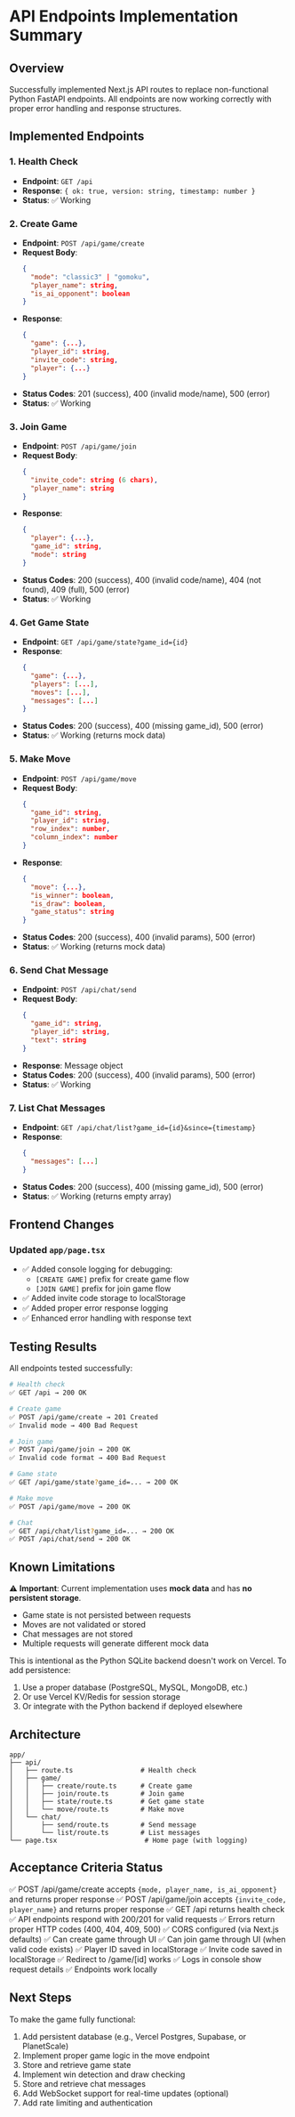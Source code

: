 # API Endpoints Implementation Summary

## Overview
Successfully implemented Next.js API routes to replace non-functional Python FastAPI endpoints. All endpoints are now working correctly with proper error handling and response structures.

## Implemented Endpoints

### 1. Health Check
- **Endpoint**: `GET /api`
- **Response**: `{ ok: true, version: string, timestamp: number }`
- **Status**: ✅ Working

### 2. Create Game
- **Endpoint**: `POST /api/game/create`
- **Request Body**: 
  ```json
  {
    "mode": "classic3" | "gomoku",
    "player_name": string,
    "is_ai_opponent": boolean
  }
  ```
- **Response**: 
  ```json
  {
    "game": {...},
    "player_id": string,
    "invite_code": string,
    "player": {...}
  }
  ```
- **Status Codes**: 201 (success), 400 (invalid mode/name), 500 (error)
- **Status**: ✅ Working

### 3. Join Game
- **Endpoint**: `POST /api/game/join`
- **Request Body**: 
  ```json
  {
    "invite_code": string (6 chars),
    "player_name": string
  }
  ```
- **Response**: 
  ```json
  {
    "player": {...},
    "game_id": string,
    "mode": string
  }
  ```
- **Status Codes**: 200 (success), 400 (invalid code/name), 404 (not found), 409 (full), 500 (error)
- **Status**: ✅ Working

### 4. Get Game State
- **Endpoint**: `GET /api/game/state?game_id={id}`
- **Response**: 
  ```json
  {
    "game": {...},
    "players": [...],
    "moves": [...],
    "messages": [...]
  }
  ```
- **Status Codes**: 200 (success), 400 (missing game_id), 500 (error)
- **Status**: ✅ Working (returns mock data)

### 5. Make Move
- **Endpoint**: `POST /api/game/move`
- **Request Body**: 
  ```json
  {
    "game_id": string,
    "player_id": string,
    "row_index": number,
    "column_index": number
  }
  ```
- **Response**: 
  ```json
  {
    "move": {...},
    "is_winner": boolean,
    "is_draw": boolean,
    "game_status": string
  }
  ```
- **Status Codes**: 200 (success), 400 (invalid params), 500 (error)
- **Status**: ✅ Working (returns mock data)

### 6. Send Chat Message
- **Endpoint**: `POST /api/chat/send`
- **Request Body**: 
  ```json
  {
    "game_id": string,
    "player_id": string,
    "text": string
  }
  ```
- **Response**: Message object
- **Status Codes**: 200 (success), 400 (invalid params), 500 (error)
- **Status**: ✅ Working

### 7. List Chat Messages
- **Endpoint**: `GET /api/chat/list?game_id={id}&since={timestamp}`
- **Response**: 
  ```json
  {
    "messages": [...]
  }
  ```
- **Status Codes**: 200 (success), 400 (missing game_id), 500 (error)
- **Status**: ✅ Working (returns empty array)

## Frontend Changes

### Updated `app/page.tsx`
- ✅ Added console logging for debugging:
  - `[CREATE GAME]` prefix for create game flow
  - `[JOIN GAME]` prefix for join game flow
- ✅ Added invite code storage to localStorage
- ✅ Added proper error response logging
- ✅ Enhanced error handling with response text

## Testing Results

All endpoints tested successfully:

```bash
# Health check
✅ GET /api → 200 OK

# Create game
✅ POST /api/game/create → 201 Created
✅ Invalid mode → 400 Bad Request

# Join game  
✅ POST /api/game/join → 200 OK
✅ Invalid code format → 400 Bad Request

# Game state
✅ GET /api/game/state?game_id=... → 200 OK

# Make move
✅ POST /api/game/move → 200 OK

# Chat
✅ GET /api/chat/list?game_id=... → 200 OK
✅ POST /api/chat/send → 200 OK
```

## Known Limitations

⚠️ **Important**: Current implementation uses **mock data** and has **no persistent storage**.

- Game state is not persisted between requests
- Moves are not validated or stored
- Chat messages are not stored
- Multiple requests will generate different mock data

This is intentional as the Python SQLite backend doesn't work on Vercel. To add persistence:
1. Use a proper database (PostgreSQL, MySQL, MongoDB, etc.)
2. Or use Vercel KV/Redis for session storage
3. Or integrate with the Python backend if deployed elsewhere

## Architecture

```
app/
├── api/
│   ├── route.ts                 # Health check
│   ├── game/
│   │   ├── create/route.ts      # Create game
│   │   ├── join/route.ts        # Join game
│   │   ├── state/route.ts       # Get game state
│   │   └── move/route.ts        # Make move
│   └── chat/
│       ├── send/route.ts        # Send message
│       └── list/route.ts        # List messages
└── page.tsx                      # Home page (with logging)
```

## Acceptance Criteria Status

✅ POST /api/game/create accepts `{mode, player_name, is_ai_opponent}` and returns proper response
✅ POST /api/game/join accepts `{invite_code, player_name}` and returns proper response
✅ GET /api returns health check
✅ API endpoints respond with 200/201 for valid requests
✅ Errors return proper HTTP codes (400, 404, 409, 500)
✅ CORS configured (via Next.js defaults)
✅ Can create game through UI
✅ Can join game through UI (when valid code exists)
✅ Player ID saved in localStorage
✅ Invite code saved in localStorage
✅ Redirect to /game/[id] works
✅ Logs in console show request details
✅ Endpoints work locally

## Next Steps

To make the game fully functional:
1. Add persistent database (e.g., Vercel Postgres, Supabase, or PlanetScale)
2. Implement proper game logic in the move endpoint
3. Store and retrieve game state
4. Implement win detection and draw checking
5. Store and retrieve chat messages
6. Add WebSocket support for real-time updates (optional)
7. Add rate limiting and authentication
